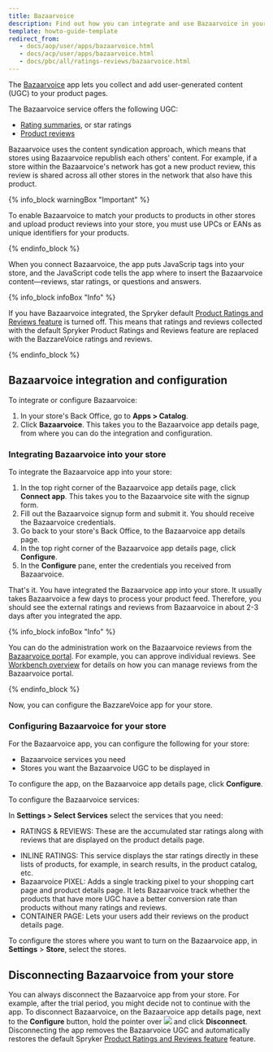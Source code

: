 ```yaml
---
title: Bazaarvoice
description: Find out how you can integrate and use Bazaarvoice in your Spryker shop
template: howto-guide-template
redirect_from:
   - docs/aop/user/apps/bazaarvoice.html
   - docs/acp/user/apps/bazaarvoice.html
   - docs/pbc/all/ratings-reviews/bazaarvoice.html
---
```


The [Bazaarvoice](https://www.bazaarvoice.com/?ref=spryker-documentation) app lets you collect and add user-generated content (UGC) to your product pages. 

The Bazaarvoice service offers the following UGC: 

- [Rating summaries](https://knowledge.bazaarvoice.com/wp-content/conversations/en_US/Display/display_integration.html#rating-summary?ref=spryker-documentation), or star ratings
- [Product reviews](https://knowledge.bazaarvoice.com/wp-content/conversations/en_US/Display/display_integration.html#reviews?ref=spryker-documentation)  
<!---- [Questions and answers](https://knowledge.bazaarvoice.com/wp-content/conversations/en_US/Display/display_integration.html#questions--answers)-->

Bazaarvoice uses the content syndication approach, which means that stores using Bazaarvoice republish each others' content. For example, if a store within the Bazaarvoice's network has got a new product review, this review is shared across all other stores in the network that also have this product.

{% info_block warningBox "Important" %}

To enable Bazaarvoice to match your products to products in other stores and upload product reviews into your store, you must use UPCs or EANs as unique identifiers for your products.

{% endinfo_block %}

When you connect Bazaarvoice, the app puts JavaScrip tags into your store, and the JavaScript code tells the app where to insert the Bazaarvoice content—reviews, star ratings, or questions and answers.

{% info_block infoBox "Info" %}

If you have Bazaarvoice integrated, the Spryker default [Product Ratings and Reviews feature](/docs/scos/user/features/{{site.version}}/product-rating-and-reviews-feature-overview.html) is turned off. This means that ratings and reviews collected with the default Spryker Product Ratings and Reviews feature are replaced with the BazzareVoice ratings and reviews.

{% endinfo_block %}

## Bazaarvoice integration and configuration

To integrate or configure Bazaarvoice:

1. In your store's Back Office, go to **Apps > Catalog**.
2. Click **Bazaarvoice**.
   This takes you to the Bazaarvoice app details page, from where you can do the integration and configuration.

### Integrating Bazaarvoice into your store

To integrate the Bazaarvoice app into your store:

1. In the top right corner of the Bazaarvoice app details page, click **Connect app**.
   This takes you to the Bazaarvoice site with the signup form.
2. Fill out the Bazaarvoice signup form and submit it.
   You should receive the Bazaarvoice credentials.
3. Go back to your store's Back Office, to the Bazaarvoice app details page.
4. In the top right corner of the Bazaarvoice app details page, click **Configure**.
5. In the **Configure** pane, enter the credentials you received from Bazaarvoice.

That's it. You have integrated the Bazaarvoice app into your store. It usually takes Bazaarvoice a few days to process your product feed. Therefore, you should see the external ratings and reviews from Bazaarvoice in about 2-3 days after you integrated the app.

{% info_block infoBox "Info" %}

You can do the administration work on the Bazaarvoice reviews from the [Bazaarvoice portal](https://portal.bazaarvoice.com/signin?ref=spryker-documentation). For example, you can approve individual reviews. See [Workbench overview](https://knowledge.bazaarvoice.com/wp-content/brandedge-pro-wb/en_US/basics/workbench_overview.html#log-in-to-workbench?ref=spryker-documentation) for details on how you can manage reviews from the Bazaarvoice portal.

{% endinfo_block %}

Now, you can configure the BazzareVoice app for your store.

### Configuring Bazaarvoice for your store

For the Bazaarvoice app, you can configure the following for your store:
- Bazaarvoice services you need
- Stores you want the Bazaarvoice UGC to be displayed in

To configure the app, on the Bazaarvoice app details page, click **Configure**.

To configure the Bazaarvoice services:

In **Settings > Select Services** select the services that you need:
   - RATINGS & REVIEWS: These are the accumulated star ratings along with reviews that are displayed on the product details page.
   <!---- QUESTIONS & ANSWERS:--> 
   - INLINE RATINGS: This service displays the star ratings directly in these lists of products, for example, in search results, in the product catalog, etc.
   - Bazaarvoice PIXEL: Adds a single tracking pixel to your shopping cart page and product details page. It lets Bazaarvoice track whether the products that have more UGC have a better conversion rate than products without many ratings and reviews.
   - CONTAINER PAGE: Lets your users add their reviews on the product details page.

To configure the stores where you want to turn on the Bazaarvoice app, in **Settings** > **Store**, select the stores.

## Disconnecting Bazaarvoice from your store
You can always disconnect the Bazaarvoice app from your store. For example, after the trial period, you might decide not to continue with the app. 
To disconnect Bazaarvoice, on the Bazaarvoice app details page, next to the **Configure** button, hold the pointer over <span class="inline-img"><img src="https://spryker.s3.eu-central-1.amazonaws.com/docs/aop/user/apps/bazzarvoice/disconnect-button.png"></span> and click **Disconnect**. Disconnecting the app removes the Bazaarvoice UGC and automatically restores the default Spryker [Product Ratings and Reviews feature](/docs/scos/user/features/{{site.version}}/product-rating-and-reviews-feature-overview.html) feature.
